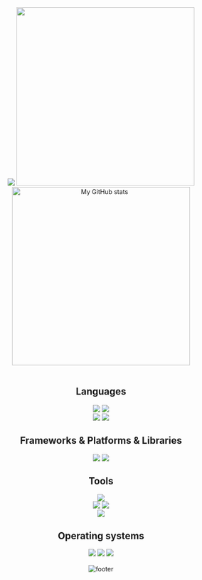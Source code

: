 <!--

# - Hi brooooooo!

### link to the dude who made the heading and footer https://github.com/kyechan99/capsule-render






<p align='center'>
  <img src='https://user-images.githubusercontent.com/5713670/87202985-820dcb80-c2b6-11ea-9f56-7ec461c497c3.gif' width='200'>
</p>
<p align="center"> 
  Visitor count<br>
  <img src="https://profile-counter.glitch.me/SugResso/count.svg" />
</p>

<p align="center">
  <img src="https://github-readme-stats.vercel.app/api?username=SugResso&count_private=true&show_icons=true&theme=buefy" />
</p>

<p align="center">
  <img src="https://github-readme-stats.vercel.app/api/top-langs/?username=SugResso&layout=compact&theme=buefy" />
</p>


[![teuchezh's GitHub Stats](https://github-readme-stats.vercel.app/api?username=SugResso&count_private=true&show_icons=true&theme=buefy)](https://github.com/SugResso)
[![teuchezh's wakatime stats](https://github-readme-stats.vercel.app/api/wakatime?username=SugResso&layout=compact&theme=buefy)](https://github.com/SugResso)
[![Top Langs](https://github-readme-stats.vercel.app/api/top-langs/?username=SugResso&layout=compact&theme=buefy)](https://github.com/SugResso)




![header](https://capsule-render.vercel.app/api?type=waving&color=gradient&height=256&section=header&text=Hello%20World!&fontSize=75&animation=fadeIn&fontAlignY=35&desc=Welcome%20to%20my%20GitHub%20profile!%20Put%20stars,%20fork%20and%20contribute!&descAlignY=51&descAlign=62)




<h1 align="center">
    Hi there, I'm
    <a href="https://github.com/SugResso" target="_blank">SugResso</a>
    <img src="https://github.com/blackcater/blackcater/raw/main/images/Hi.gif" height="32" alt=""/>
</h1>




<p align="center">
<img src="https://github-profile-trophy.vercel.app/?username=SugResso"> 
</p>

<p align="center">
<img src="https://github-readme-stats.vercel.app/api?username=SugResso&theme=tokyonight&show_icons=true" align="center">
</p>

<p align="center">
<a href="https://github.com/anuraghazra/github-readme-stats">
<img src="https://github-readme-stats.vercel.app/api/pin/?username=SugResso&repo=task_book&theme=onedark">
</a>
<a href="https://github.com/anuraghazra/github-readme-stats">
<img src="https://github-readme-stats.vercel.app/api/top-langs/?username=SugResso&layout=compact&theme=onedark">
</a>
</p> 
-->

<div align='center'>
  <img src="https://capsule-render.vercel.app/api?type=Waving&color=auto&height=200&section=header&text=SugResso&fontSize=50&fontAlign=83&fontAlignY=30&animation=twinkling&desc=Back-end%20Developer&descAlign=85&descAlignY=50&fontColor=FFFFFF"/>

  <img src="https://github-readme-stats.vercel.app/api/top-langs/?username=SugResso&langs_count=10&layout=compact&icon_color=2d77dc&title_color=2d77dc&text_color=ffffff&bg_color=0d1117&count_private=true" width=400px/>
  <br>
  <img align="center" alt="My GitHub stats" src="https://github-readme-stats.qwerty541.vercel.app/api?username=SugResso&show_icons=true&include_all_commits=true&count_private=true&cache_seconds=1800&icon_color=2d77dc&title_color=2d77dc&text_color=ffffff&bg_color=0d1117" width=400px/>
  <br>
  <br>

## Languages

  <img src="https://img.shields.io/badge/python-3776AB.svg?style=for-the-badge&logo=python&logoColor=white">

  <img src="https://img.shields.io/badge/postgres-%23316192.svg?style=for-the-badge&logo=postgresql&logoColor=white">

  <br>
  <img src="https://img.shields.io/badge/html5-%23E34F26.svg?style=for-the-badge&logo=html5&logoColor=white">
  <img src="https://img.shields.io/badge/css3-%231572B6.svg?style=for-the-badge&logo=css3&logoColor=white">

## Frameworks & Platforms & Libraries

  <img src="https://img.shields.io/badge/django-%23092E20.svg?style=for-the-badge&logo=django&logoColor=white">
  <img src="https://img.shields.io/badge/bootstrap-%23563D7C.svg?style=for-the-badge&logo=bootstrap&logoColor=white">

## Tools

  <img src="https://img.shields.io/badge/PyCharm-1CDD8E.svg?style=for-the-badge&logo=PyCharm&logoColor=000000">
  <br>
  <img src="https://img.shields.io/badge/git-%23F05033.svg?style=for-the-badge&logo=git&logoColor=white">
  <img src="https://img.shields.io/badge/github-%23121011.svg?style=for-the-badge&logo=github&logoColor=white">
  <br>
  <img src="https://img.shields.io/badge/docker-%230db7ed.svg?style=for-the-badge&logo=docker&logoColor=white">

## Operating systems

  <img src="https://img.shields.io/badge/Windows-0078D6?style=for-the-badge&logo=windows&logoColor=white">
  <img src="https://img.shields.io/badge/Ubuntu-E95420?style=for-the-badge&logo=ubuntu&logoColor=white">
  <img src="https://img.shields.io/badge/Fedora-294172?style=for-the-badge&logo=fedora&logoColor=white">
<!--  <img src="https://img.shields.io/badge/MacOS-000000?style=for-the-badge&logo=macOS&logoColor=white"> -->

  <br>
  <br>
  <img src="https://capsule-render.vercel.app/api?section=footer&type=waving&color=0:020F52,50:20BDFF,100:A5FECB&height=130" alt="footer">
</div>

